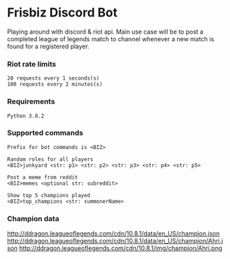 # Frisbiz Discord Bot

Playing around with discord & riot api. Main use case will be to post a completed league of legends match to channel whenever a new match is found for a registered player.

### Riot rate limits
```
20 requests every 1 seconds(s)
100 requests every 2 minutes(s)
```

### Requirements
```
Python 3.8.2
```

### Supported commands
```
Prefix for bot commands is <BIZ>

Random roles for all players
<BIZ>junkyard <str: p1> <str: p2> <str: p3> <str: p4> <str: p5>

Post a meme from reddit
<BIZ>memes <optional str: subreddit>

Show top 5 champions played
<BIZ>top_champions <str: summonerName>
```

### Champion data
http://ddragon.leagueoflegends.com/cdn/10.8.1/data/en_US/champion.json
http://ddragon.leagueoflegends.com/cdn/10.8.1/data/en_US/champion/Ahri.json
http://ddragon.leagueoflegends.com/cdn/10.8.1/img/champion/Ahri.png
